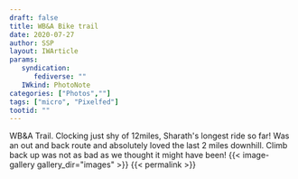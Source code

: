 ```yaml
---
draft: false
title: WB&A Bike trail 
date: 2020-07-27
author: SSP
layout: IWArticle
params:
   syndication:
      fediverse: ""
   IWkind: PhotoNote
categories: ["Photos",""]
tags: ["micro", "Pixelfed"] 
tootid: ""
---
```


WB&A Trail. Clocking just shy of 12miles, Sharath's longest ride so far! Was an out and back route and absolutely loved the last 2 miles downhill. Climb back up was not as bad as we thought it might have been!
{{< image-gallery gallery_dir="images" >}}
{{< permalink >}}
